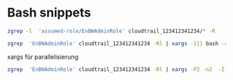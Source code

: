 # Bash snippets

```bash
zgrep -l  'assumed-role/EnBWAdminRole' cloudtrail_123412341234/* -R
```

```bash
zgrep  'EnBWAdminRole' cloudtrail_123412341234 -Rl | xargs -I{} bash -c "zless {}"
```

xargs für parallelisierung

```bash
zgrep  'EnBWAdminRole' cloudtrail_123412341234 -Rl | xargs -P2 -n2  -I{} bash -c  "zless {} | jq | grep EnBWAdminRole | grep arn:aws:sts" | sed -e 's/^[ \t]*//'  | grep -v , | sort | uniq -c
```
